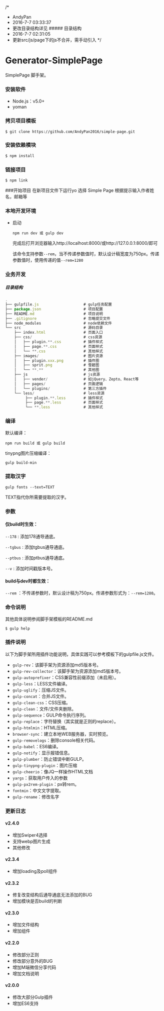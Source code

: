 /*
* AndyPan
* 2016-7-7 03:33:37
* 更改目录结构详见 ##### 目录结构
* 2016-7-7 02:31:05
* 更新src/js/page下的js不合并，需手动引入
*/


# Generator-SimplePage

SimplePage 脚手架。

### 安装软件
- Node.js：v5.0+
- yoman

### 拷贝项目模板
```
$ git clone https://github.com/AndyPan2016/simple-page.git
```

### 安装依赖模块

``` bash
$ npm install
```

### 链接项目

```
$ npm link
```

###开始项目
在新项目文件下运行yo
选择 Simple Page
根据提示输入作者姓名，邮箱等

### 本地开发环境

- 启动

    ```
    npm run dev 或 gulp dev
    ```
    完成后打开浏览器输入http://localhost:8000/或http://127.0.0.1:8000/即可

    该命令支持参数`--rem`，当不传递参数值时，默认设计稿宽度为750px。传递参数值时，使用传递的值`--rem=1280`

### 业务开发

##### 目录结构

``` js
.
├── gulpfile.js                    # gulp任务配置 
├── package.json                   # 项目配置
├── README.md                      # 项目说明
├──	.gitignore                     # 忽略提交文件
├── node_modules                   # node依赖文件
└── src                            # 源码目录
    ├── index.html                 # 页面入口
    ├── css/                       # css资源
 	│	├── plugin.**.css          # 插件样式
    │   ├── page.**.css            # 页面样式
    │   └── **.css                 # 其他样式
    ├── images/                    # 图片资源
 	│	├── plugin.xxx.png         # 插件图
    │   ├── sprit.png         	   # 雪碧图
    │   └── **.**  				   # 其他图
    ├── js                         # js资源
    │   ├── vender/                # 如jQuery、Zepto、React等
    │   ├── pages/                 # 页面逻辑
    │   └── plugins/               # 第三方插件
    └── less/                      # less资源
		 ├── plugin.**.less        # 插件样式
         ├── page.**.less          # 页面样式
         └── **.less               # 其他样式
```

### 编译

默认编译：

```
npm run build 或 gulp build
```

tinypng图片压缩编译：

```
gulp build-min
```

### 提取汉字

```
gulp fonts --text=TEXT
```
TEXT指代你所需要提取的汉字。

### 参数

#### 仅build时生效：

`--178` : 添加178通导通底。

`--tgbus` : 添加tgbus通导通底。

`--ptbus` : 添加ptbus通导通底。

`--v` : 添加时间戳版本号。

#### build与dev时都生效：

`--rem` ：不传递参数时，默认设计稿为750px。传递参数形式为：`--rem=1280`。

### 命令说明
其他具体说明参阅脚手架模板的README.md
```
$ gulp help
```

### 插件说明
以下为脚手架所用插件功能说明，具体实践可以参考模板下的gulpfile.js文件。

- `gulp-rev`：该脚手架为资源添加md5版本号。
- `gulp-rev-collector`：该脚手架为资源添加md5版本号。
- `gulp-autoprefixer`：CSS兼容性前缀添加（未启用）。
- `gulp-less`：LESS文件编译。
- `gulp-uglify`：压缩JS文件。
- `gulp-concat`：合并JS文件。
- `gulp-clean-css`：CSS压缩。
- `gulp-clean`：文件/文件夹删除。
- `gulp-sequence`：GULP命令执行序列。
- `gulp-replace`：字符替换（其实就是正则的replace）。
- `gulp-htmlmin`：HTML压缩。
- `browser-sync`：建立本地WEB服务器，实时预览。
- `gulp-removelogs`：删除console相关代码。
- `gulp-babel`：ES6编译。
- `gulp-notify`：显示报错信息。
- `gulp-plumber`：防止错误中断GULP。
- `gulp-tinypng-plugin`：图片压缩
- `gulp-cheerio`：像JQ一样操作HTML文档
- `yargs`：获取用户传入的参数
- `gulp-px2rem-plugin`：px转rem。
- `fontmin`：中文文字提取。
- `gulp-rename`：修改名字


### 更新日志

#### v2.4.0
- 增加Swiper4选择
- 支持webp图片生成
- 其他修改

#### v2.3.4
- 增加loading及poll组件

#### v2.3.2
- 修复改变结构后通导通底无法添加的BUG
- 增加模块是否build的判断

#### v2.3.0
- 增加文件结构
- 增加组件

#### v2.2.0
- 修改部分正则
- 修改部分意外的BUG
- 增加M端微信分享代码
- 增加文档说明

#### v2.0.0
- 修改大部分Gulp插件
- 增加ES6支持
